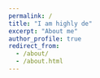 ```yaml
---
permalink: /
title: "I am highly de"
excerpt: "About me"
author_profile: true
redirect_from: 
  - /about/
  - /about.html
---
```


